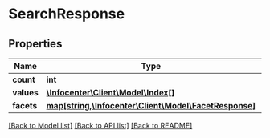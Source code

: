 # SearchResponse

## Properties
Name | Type | Description | Notes
------------ | ------------- | ------------- | -------------
**count** | **int** |  | [optional] 
**values** | [**\Infocenter\Client\Model\Index[]**](Index.md) |  | [optional] 
**facets** | [**map[string,\Infocenter\Client\Model\FacetResponse]**](FacetResponse.md) |  | [optional] 

[[Back to Model list]](../../README.md#documentation-for-models) [[Back to API list]](../../README.md#documentation-for-api-endpoints) [[Back to README]](../../README.md)

